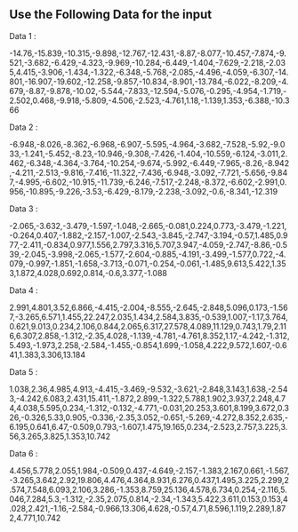 ## Use the Following Data for the input

Data 1 :

-14.76,-15.839,-10.315,-9.898,-12.767,-12.431,-8.87,-8.077,-10.457,-7.874,-9.521,-3.682,-6.429,-4.323,-9.969,-10.284,-6.449,-1.404,-7.629,-2.218,-2.035,4.415,-3.906,-1.434,-1.322,-6.348,-5.768,-2.085,-4.496,-4.059,-6.307,-14.801,-16.907,-19.602,-12.258,-9.857,-10.834,-8.901,-13.784,-6.022,-8.209,-4.679,-8.87,-9.878,-10.02,-5.544,-7.833,-12.594,-5.076,-0.295,-4.954,-1.719,-2.502,0.468,-9.918,-5.809,-4.506,-2.523,-4.761,1.18,-1.139,1.353,-6.388,-10.366

Data 2 :

-6.948,-8.026,-8.362,-6.968,-6.907,-5.595,-4.964,-3.682,-7.528,-5.92,-9.033,-1.241,-5.452,-8.23,-10.946,-9.308,-7.426,-1.404,-10.559,-6.124,-3.011,2.462,-6.348,-4.364,-3.764,-10.254,-9.674,-5.992,-6.449,-7.965,-8.26,-8.942,-4.211,-2.513,-9.816,-7.416,-11.322,-7.436,-6.948,-3.092,-7.721,-5.656,-9.847,-4.995,-6.602,-10.915,-11.739,-6.246,-7.517,-2.248,-8.372,-6.602,-2.991,0.956,-10.895,-9.226,-3.53,-6.429,-8.179,-2.238,-3.092,-0.6,-8.341,-12.319

Data 3 :

-2.065,-3.632,-3.479,-1.597,-1.048,-2.665,-0.081,0.224,0.773,-3.479,-1.221,-0.264,0.407,-1.882,-2.157,-1.007,-2.543,-3.845,-2.747,-3.194,-0.57,1.485,0.977,-2.411,-0.834,0.977,1.556,2.797,3.316,5.707,3.947,-4.059,-2.747,-8.86,-0.539,-2.045,-3.998,-2.065,-1.577,-2.604,-0.885,-4.191,-3.499,-1.577,0.722,-4.079,-0.997,-1.851,-1.658,-3.713,-0.071,-0.254,-0.061,-1.485,9.613,5.422,1.353,1.872,4.028,0.692,0.814,-0.6,3.377,-1.088

Data 4 :

2.991,4.801,3.52,6.866,-4.415,-2.004,-8.555,-2.645,-2.848,5.096,0.173,-1.567,-3.265,6.571,1.455,22.247,2.035,1.434,2.584,3.835,-0.539,1.007,-1.17,3.764,0.621,9.013,0.234,2.106,0.844,2.065,6.317,27.578,4.089,11.129,0.743,1.79,2.116,6.307,2.858,-1.312,-2.35,4.028,-1.139,-4.781,-4.761,8.352,1.17,-4.242,-1.312,5.493,-1.973,2.258,-2.584,-1.455,-0.854,1.699,-1.058,4.222,9.572,1.607,-0.641,1.383,3.306,13.184

Data 5 :

1.038,2.36,4.985,4.913,-4.415,-3.469,-9.532,-3.621,-2.848,3.143,1.638,-2.543,-4.242,6.083,2.431,15.411,-1.872,2.899,-1.322,5.788,1.902,3.937,2.248,4.74,4.038,5.595,0.234,-1.312,-0.132,-4.771,-0.031,20.253,3.601,8.199,3.672,0.326,-0.326,5.33,0.905,-0.336,-2.35,3.052,-0.651,-5.269,-4.272,8.352,2.635,-6.195,0.641,6.47,-0.509,0.793,-1.607,1.475,19.165,0.234,-2.523,2.757,3.225,3.56,3.265,3.825,1.353,10.742

Data 6 :

4.456,5.778,2.055,1.984,-0.509,0.437,-4.649,-2.157,-1.383,2.167,0.661,-1.567,-3.265,3.642,2.92,19.806,4.476,4.364,8.931,6.276,0.437,1.495,3.225,2.299,2.574,7.548,6.093,2.106,3.286,-1.353,8.759,25.136,4.578,6.734,0.254,-2.116,5.046,7.284,5.3,-1.312,-2.35,2.075,0.814,-2.34,-1.343,5.422,3.611,0.153,0.153,4.028,2.421,-1.16,-2.584,-0.966,13.306,4.628,-0.57,4.71,8.596,1.119,2.289,1.872,4.771,10.742
